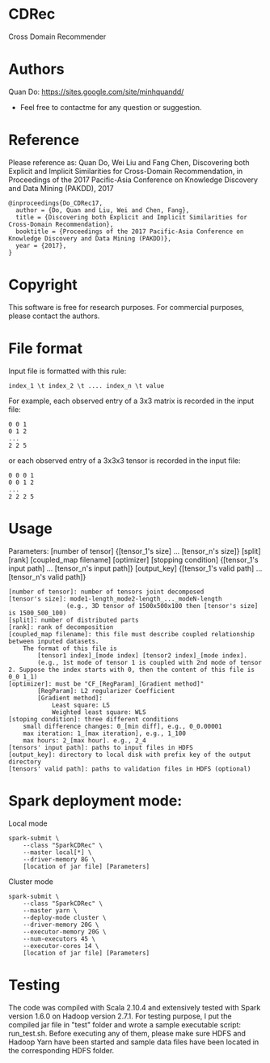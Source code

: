 # CDRec
Cross Domain Recommender

# Authors
Quan Do: https://sites.google.com/site/minhquandd/
* Feel free to contactme for any question or suggestion.

# Reference
Please reference as: Quan Do, Wei Liu and Fang Chen, Discovering both Explicit and Implicit Similarities for Cross-Domain Recommendation, in Proceedings of the 2017 Pacific-Asia Conference on Knowledge Discovery and Data Mining (PAKDD), 2017

    @inproceedings{Do_CDRec17,
      author = {Do, Quan and Liu, Wei and Chen, Fang},
      title = {Discovering both Explicit and Implicit Similarities for Cross-Domain Recommendation},
      booktitle = {Proceedings of the 2017 Pacific-Asia Conference on Knowledge Discovery and Data Mining (PAKDD)},
      year = {2017},
    }

# Copyright
This software is free for research purposes. For commercial purposes, please contact the authors.

# File format
Input file is formatted with this rule:
  
	index_1 \t index_2 \t .... index_n \t value

For example, each observed entry of a 3x3 matrix is recorded in the input file:
  
	0 0 1
	0 1 2
 	...
	2 2 5

or each observed entry of a 3x3x3 tensor is recorded in the input file:
  
	0 0 0 1
	0 0 1 2
	...
  	2 2 2 5
  
# Usage
Parameters: [number of tensor] {[tensor_1's size] ... [tensor_n's size]} [split] [rank] [coupled_map filename] [optimizer] [stopping condition] {[tensor_1's input path] ... [tensor_n's input path]} [output_key] {[tensor_1's valid path] ... [tensor_n's valid path]}
	
	[number of tensor]: number of tensors joint decomposed
	[tensor's size]: mode1-length_mode2-length_..._modeN-length 
                    (e.g., 3D tensor of 1500x500x100 then [tensor's size] is 1500_500_100)
	[split]: number of distributed parts
	[rank]: rank of decomposition
	[coupled_map filename]: this file must describe coupled relationship between inputed datasets. 
		The format of this file is 
			[tensor1 index]_[mode index] [tensor2 index]_[mode index]. 
			(e.g., 1st mode of tensor 1 is coupled with 2nd mode of tensor 2. Suppose the index starts with 0, then the content of this file is 0_0 1_1)
	[optimizer]: must be "CF_[RegParam]_[Gradient method]"
			[RegParam]: L2 regularizer Coefficient
			[Gradient method]: 
				Least square: LS
				Weighted least square: WLS
	[stoping condition]: three different conditions
		small difference changes: 0_[min diff], e.g., 0_0.00001
		max iteration: 1_[max iteration], e.g., 1_100
		max hours: 2_[max hour]. e.g., 2_4
	[tensors' input path]: paths to input files in HDFS
	[output_key]: directory to local disk with prefix key of the output directory
	[tensors' valid path]: paths to validation files in HDFS (optional)

# Spark deployment mode:
Local mode
	
	spark-submit \
		--class "SparkCDRec" \
		--master local[*] \
		--driver-memory 8G \
		[location of jar file] [Parameters]
Cluster mode
	
	spark-submit \
		--class "SparkCDRec" \
		--master yarn \
		--deploy-mode cluster \
		--driver-memory 20G \
		--executor-memory 20G \
		--num-executors 45 \
		--executor-cores 14 \
		[location of jar file] [Parameters]

# Testing
The code was compiled with Scala 2.10.4 and extensively tested with Spark version 1.6.0 on Hadoop version 2.7.1.
For testing purpose, I put the compiled jar file in "test" folder and wrote a sample executable script: run_test.sh. Before executing any of them, please make sure HDFS and Hadoop Yarn have been started and sample data files have been located in the corresponding HDFS folder.
